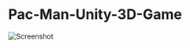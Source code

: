 # Pac-Man-Unity-3D-Game

![Screenshot](https://raw.githubusercontent.com/rahuldshetty/Pac-Man-Unity-3D-Game/master/ScreenShot.JPG)
